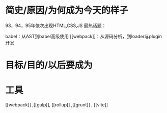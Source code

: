 # 简史/原因/为何成为今天的样子
93，94，95年依次出现HTML,CSS,JS
最热话题：

babel：从AST到babel高级使用
[[webpack]]：从源码分析，到loader与plugin开发
# 目标/目的/以后要成为
# 工具

[[webpack]] ,[[gulp]], [[rollup]] ,[[grunt]] , [[vite]]
